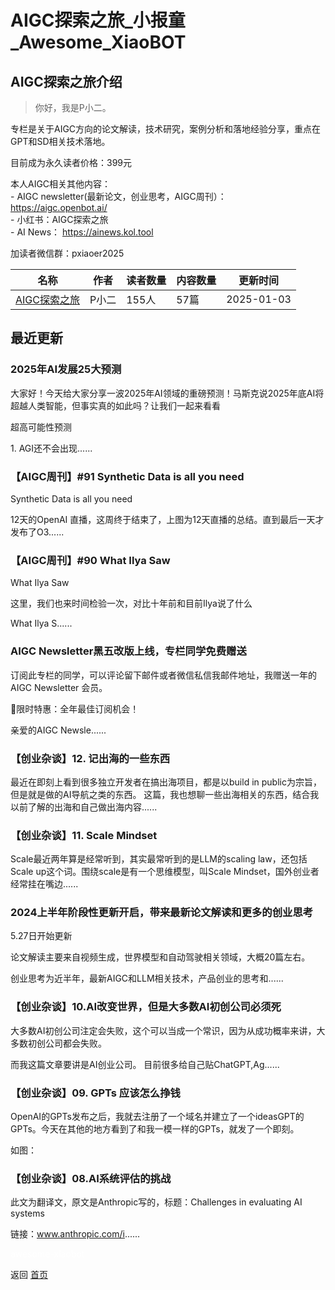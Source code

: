 # AIGC探索之旅_小报童_Awesome_XiaoBOT

## AIGC探索之旅介绍
> 你好，我是P小二。    
    
专栏是关于AIGC方向的论文解读，技术研究，案例分析和落地经验分享，重点在GPT和SD相关技术落地。    
    
目前成为永久读者价格：399元    
    
本人AIGC相关其他内容：    
\- AIGC newsletter(最新论文，创业思考，AIGC周刊）： https://aigc.openbot.ai/    
\- 小红书：AIGC探索之旅    
\- AI News： https://ainews.kol.tool    
    
加读者微信群：pxiaoer2025  
  


|名称|作者|读者数量|内容数量|更新时间|
|---|---|---|---|---|
|[AIGC探索之旅](https://xiaobot.net/p/aigc?refer=0b133df9-27dc-423b-8101-639049001c13)|P小二|155人|57篇|2025-01-03|

## 最近更新
### 2025年AI发展25大预测

大家好！今天给大家分享一波2025年AI领域的重磅预测！马斯克说2025年底AI将超越人类智能，但事实真的如此吗？让我们一起来看看

超高可能性预测

1\. AGI还不会出现......

### 【AIGC周刊】#91 Synthetic Data is all you need

Synthetic Data is all you need

12天的OpenAI 直播，这周终于结束了，上图为12天直播的总结。直到最后一天才发布了O3......

### 【AIGC周刊】#90 What Ilya Saw

What Ilya Saw

这里，我们也来时间检验一次，对比十年前和目前Ilya说了什么

What Ilya S......

### AIGC Newsletter黑五改版上线，专栏同学免费赠送

订阅此专栏的同学，可以评论留下邮件或者微信私信我邮件地址，我赠送一年的AIGC Newsletter 会员。

🎯限时特惠：全年最佳订阅机会！

亲爱的AIGC Newsle......

### 【创业杂谈】12. 记出海的一些东西

最近在即刻上看到很多独立开发者在搞出海项目，都是以build in public为宗旨，但是就是做的AI导航之类的东西。
这篇，我也想聊一些出海相关的东西，结合我以前了解的出海和自己做出海内容......

### 【创业杂谈】11. Scale Mindset

Scale最近两年算是经常听到，其实最常听到的是LLM的scaling law，还包括Scale up这个词。围绕scale是有一个思维模型，叫Scale
Mindset，国外创业者经常挂在嘴边......

### 2024上半年阶段性更新开启，带来最新论文解读和更多的创业思考

5.27日开始更新

论文解读主要来自视频生成，世界模型和自动驾驶相关领域，大概20篇左右。

创业思考为近半年，最新AIGC和LLM相关技术，产品创业的思考和......

### 【创业杂谈】10.AI改变世界，但是大多数AI初创公司必须死

大多数AI初创公司注定会失败，这个可以当成一个常识，因为从成功概率来讲，大多数初创公司都会失败。

而我这篇文章要讲是AI创业公司。 目前很多给自己贴ChatGPT,Ag......

### 【创业杂谈】09. GPTs 应该怎么挣钱

OpenAI的GPTs发布之后，我就去注册了一个域名并建立了一个ideasGPT的GPTs。今天在其他的地方看到了和我一模一样的GPTs，就发了一个即刻。

如图：

### 【创业杂谈】08.AI系统评估的挑战

此文为翻译文，原文是Anthropic写的，标题：Challenges in evaluating AI systems

链接：www.anthropic.com/i......


<a href="https://github.com/Reno9527/awesome-xiaobot" style="color: white; text-decoration: none;">awesome-xiaobot</a>

返回 [首页](../README.md)
